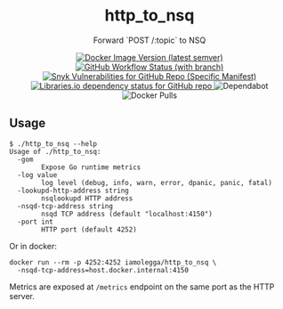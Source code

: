 <h1 align="center">http_to_nsq</h1>
<p align="center">Forward `POST /:topic` to NSQ</p>

<p align="center">
  <a href="https://hub.docker.com/r/iamolegga/http_to_nsq">
    <img alt="Docker Image Version (latest semver)" src="https://img.shields.io/docker/v/iamolegga/http_to_nsq?sort=semver">
  </a>
  <a href="https://github.com/iamolegga/http_to_nsq/actions/workflows/on-push-main.yml?query=branch%3Amain">
    <img alt="GitHub Workflow Status (with branch)" src="https://img.shields.io/github/actions/workflow/status/iamolegga/http_to_nsq/on-push-main.yml?branch=main">
  </a>
  <a href="https://snyk.io/test/github/iamolegga/http_to_nsq">
    <img alt="Snyk Vulnerabilities for GitHub Repo (Specific Manifest)" src="https://img.shields.io/snyk/vulnerabilities/github/iamolegga/http_to_nsq/go.mod" />
  </a>
  <a href="https://libraries.io/github/iamolegga/http_to_nsq">
    <img alt="Libraries.io dependency status for GitHub repo" src="https://img.shields.io/librariesio/github/iamolegga/http_to_nsq" />
  </a>
  <img alt="Dependabot" src="https://badgen.net/github/dependabot/iamolegga/http_to_nsq" />
  <img alt="Docker Pulls" src="https://img.shields.io/docker/pulls/iamolegga/http_to_nsq" />
</p>

## Usage

```
$ ./http_to_nsq --help
Usage of ./http_to_nsq:
  -gom
    	Expose Go runtime metrics
  -log value
    	log level (debug, info, warn, error, dpanic, panic, fatal)
  -lookupd-http-address string
    	nsqlookupd HTTP address
  -nsqd-tcp-address string
    	nsqd TCP address (default "localhost:4150")
  -port int
    	HTTP port (default 4252)
```

Or in docker:

```shell
docker run --rm -p 4252:4252 iamolegga/http_to_nsq \
  -nsqd-tcp-address=host.docker.internal:4150
```

Metrics are exposed at `/metrics` endpoint on the same port as the HTTP server.
